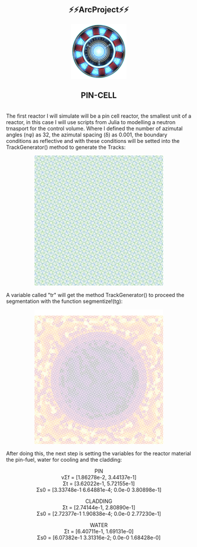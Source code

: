 <h2 align="center">⚡⚡ArcProject⚡⚡</h2>

<p align="center">
<img src="images/Imagem-Reator-Homem-de-Ferro-PNG.png" width="150" alt="accessibility text">
</p>
<p align="center"The project Arc is a agglomerate of repositories write with Julia, Python and R for the study of nuclear reactors.
</p>
<h2 align="center">PIN-CELL</h2>
<br>
The first reactor I will simulate will be a pin cell reactor, the smallest unit of a reactor, in this case I will use scripts from Julia to modelling a neutron trnasport for the control volume. 
Where I defined the number of azimutal angles (nφ) as 32, the azimutal spacing (δ) as 0.001, the boundary conditions as reflective and with these conditions will be setted into the TrackGenerator() method to generate the Tracks:
<br> 
<p align="center">
<img src="pincell-tracks.png" width="350" alt="accessibility text">
</p>
A variable called "tr" will get the method TrackGenerator() to proceed the segmentation with the function segmentize!(tg):
<p align="center">
  <img src="images/pincell-segments.png" width="350" alt="accessibility text">
  </p>
  
 After doing this, the next step is setting the variables for the reactor material the pin-fuel, water for cooling and the cladding:
 <br>
 <p align="center">PIN
 <br>
    νΣf = [1.86278e-2, 3.44137e-1]
    <br>
    Σt  = [3.62022e-1, 5.72155e-1]
    <br>
    Σs0 = [3.33748e-1  6.64881e-4; 0.0e-0 3.80898e-1]
    <br>

</p>
     <p align="center">CLADDING
  <br>
    Σt  = [2.74144e-1, 2.80890e-1]
    <br>
    Σs0 = [2.72377e-1 1.90838e-4; 0.0e-0 2.77230e-1]
<br>
</p>
 <p align="center">WATER
  <br>
Σt  = [6.40711e-1, 1.69131e-0]
    <br>
    Σs0 = [6.07382e-1 3.31316e-2; 0.0e-0 1.68428e-0]
</p>
<br>
